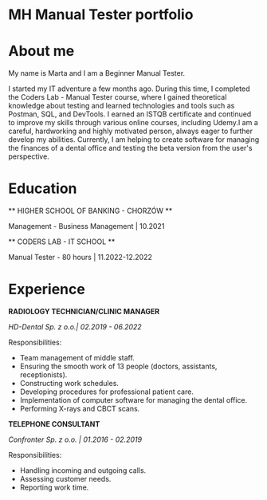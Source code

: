 # MH Manual Tester portfolio # 

# About me #

My name is Marta and I am a Beginner Manual Tester. 

I started my IT adventure a few months ago. During this time, I completed the
Coders Lab - Manual Tester course, where I gained theoretical knowledge about
testing and learned technologies and tools such as Postman, SQL, and DevTools. 
I earned an ISTQB certificate and continued to improve my skills through various
online courses, including Udemy.I am a careful, hardworking and highly motivated
person, always eager to further develop my abilities. Currently, I am helping to
create software for managing the finances of a dental office and testing the beta
version from the user's perspective.

# Education #

** HIGHER SCHOOL OF BANKING - CHORZÓW **

Management - Business Management | 10.2021

** CODERS LAB - IT SCHOOL **

Manual Tester - 80 hours | 11.2022-12.2022

# Experience #

**RADIOLOGY TECHNICIAN/CLINIC MANAGER**

*HD-Dental Sp. z o.o.| 02.2019 - 06.2022*

 Responsibilities:
* Team management of middle staff.
* Ensuring the smooth work of 13 people (doctors, assistants, receptionists).
* Constructing work schedules.
* Developing procedures for professional patient care.
* Implementation of computer software for managing the dental office.
* Performing X-rays and CBCT scans.

**TELEPHONE CONSULTANT**

*Confronter Sp. z o.o. | 01.2016 - 02.2019*

Responsibilities:
* Handling incoming and outgoing calls. 
* Assessing customer needs.
* Reporting work time.



